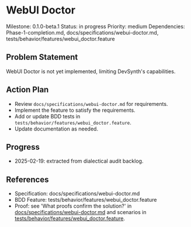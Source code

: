 # WebUI Doctor
Milestone: 0.1.0-beta.1
Status: in progress
Priority: medium
Dependencies: Phase-1-completion.md, docs/specifications/webui-doctor.md, tests/behavior/features/webui_doctor.feature

## Problem Statement
WebUI Doctor is not yet implemented, limiting DevSynth's capabilities.


## Action Plan
- Review `docs/specifications/webui-doctor.md` for requirements.
- Implement the feature to satisfy the requirements.
- Add or update BDD tests in `tests/behavior/features/webui_doctor.feature`.
- Update documentation as needed.

## Progress
- 2025-02-19: extracted from dialectical audit backlog.

## References
- Specification: docs/specifications/webui-doctor.md
- BDD Feature: tests/behavior/features/webui_doctor.feature
- Proof: see 'What proofs confirm the solution?' in [docs/specifications/webui-doctor.md](../docs/specifications/webui-doctor.md) and scenarios in [tests/behavior/features/webui_doctor.feature](../tests/behavior/features/webui_doctor.feature).
